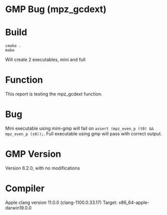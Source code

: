 # GMP Bug (mpz_gcdext)

# Build
```
cmake .
make
```

Will create 2 executables, mini and full

# Function
This report is testing the mpz_gcdext function.

# Bug
Mini executable using mini-gmp will fail on `assert (mpz_even_p (t0) && mpz_even_p (s0));`.
Full executable using gmp will pass with correct output.

# GMP Version
Version 6.2.0, with no modifications

# Compiler
Apple clang version 11.0.0 (clang-1100.0.33.17)
Target: x86_64-apple-darwin19.0.0
